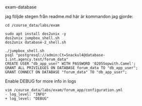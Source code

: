 exam-database

jag följde stegen från readme.md
här är kommandon jag gjorde:

```
cd /course_data/labs/exam

sudo apt install dos2unix -y
dos2unix jumpbox_shell.sh
dos2unix database-2_shell.sh

./jumpbox_shell.sh
psql "postgresql://admin:Ct=Snackul4@database-1.int.agency.test/forum_data"
CREATE USER "db_app_user" WITH PASSWORD '0205Sopwith.Camel';
GRANT ALL PRIVILEGES ON DATABASE forum_data TO "db_app_user";
GRANT CONNECT ON DATABASE "forum_data" TO "db_app_user";
```

Enable DEBUG for more info in logs
```
vim /course_data/labs/exam/forum_app/configuration.yml
- log_level: "INFO"
+ log_level: "DEBUG"
```
